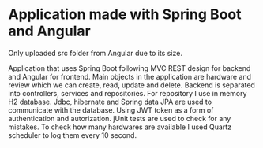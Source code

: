 # Application made with Spring Boot and Angular

Only uploaded src folder from Angular due to its size.

Application that uses Spring Boot following MVC REST design for backend and Angular for frontend.
Main objects in the application are hardware and review which we can create, read, update and delete.
Backend is separated into controllers, services and repositories.
For repository I use in memory H2 database.
Jdbc, hibernate and Spring data JPA are used to communicate with the database.
Using JWT token as a form of authentication and autorization.
jUnit tests are used to check for any mistakes.
To check how many hardwares are available I used Quartz scheduler to log them every 10 second.
